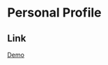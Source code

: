 # Personal Profile

## Link
<a href="https://melos-simeneh.github.io/personal-profile/" target="_blank">Demo</a>